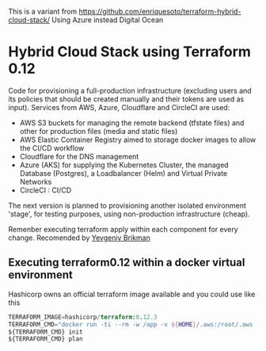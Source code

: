 
This is a variant from https://github.com/enriquesoto/terraform-hybrid-cloud-stack/
Using Azure instead Digital Ocean

# Hybrid Cloud Stack using Terraform 0.12

Code for provisioning a full-production infrastructure (excluding users and its policies that should be created manually and their tokens are used as input). Services from AWS, Azure, Cloudflare and CircleCI are used: 

- AWS S3 buckets for managing the remote backend  (tfstate files) and other for production files (media and static files)
- AWS Elastic Container Registry aimed to storage docker images to allow  the CI/CD workflow 
- Cloudflare for the DNS management
- Azure (AKS) for supplying the Kubernetes Cluster, the managed Database (Postgres), a Loadbalancer (Helm)  and Virtual Private Networks
- CircleCI : CI/CD  


The next version is planned to provisioning another isolated environment 'stage', for testing purposes, using  non-production infrastructure (cheap).

Remenber executing terraform apply within each component for every change. Recomended by [Yevgeniy Brikman](https://blog.gruntwork.io/how-to-manage-terraform-state-28f5697e68fa)


## Executing terraform0.12 within a docker virtual environment 

Hashicorp owns an official terraform image available and you could use like this

```terraform
TERRAFORM_IMAGE=hashicorp/terraform:0.12.3
TERRAFORM_CMD="docker run -ti --rm -w /app -v ${HOME}/.aws:/root/.aws -v ${HOME}/.ssh:/root/.ssh -v `pwd`:/app -w /app ${TERRAFORM_IMAGE}"
${TERRAFORM_CMD} init
${TERRAFORM_CMD} plan
```
